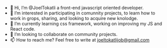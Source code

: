 - 👋 Hi, I’m @JoelTokatli a front-end javascript oriented developer.
- 👀 I’m interested in participating in comunnity projects, to learn how to work in grops, sharing, and looking to acquire new knolodge.
- 🌱 I’m currently learning css framework, working on improving my JS and React code.
- 💞️ I’m looking to collaborate on community projects.
- 📫 How to reach me? Feel free to write at joeltokatlijob@gmail.com

<!---
JoelTokatli/JoelTokatli is a ✨ special ✨ repository because its `README.md` (this file) appears on your GitHub profile.
You can click the Preview link to take a look at your changes.
--->
